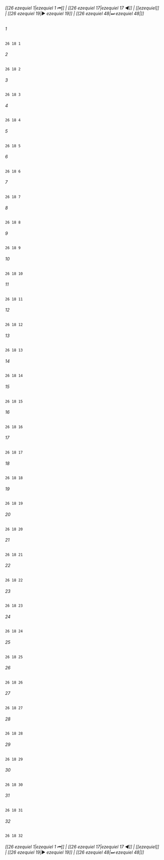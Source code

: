 
###### [[26 ezequiel 1|ezequiel 1 ⏮]] | [[26 ezequiel 17|ezequiel 17 ◀]] | [[ezequiel]] | [[26 ezequiel 19|▶ ezequiel 19]] | [[26 ezequiel 48|⏭ ezequiel 48|]]

###### 1
``` verse
26 18 1 
```
###### 2
``` verse
26 18 2 
```
###### 3
``` verse
26 18 3 
```
###### 4
``` verse
26 18 4 
```
###### 5
``` verse
26 18 5 
```
###### 6
``` verse
26 18 6 
```
###### 7
``` verse
26 18 7 
```
###### 8
``` verse
26 18 8 
```
###### 9
``` verse
26 18 9 
```
###### 10
``` verse
26 18 10 
```
###### 11
``` verse
26 18 11 
```
###### 12
``` verse
26 18 12 
```
###### 13
``` verse
26 18 13 
```
###### 14
``` verse
26 18 14 
```
###### 15
``` verse
26 18 15 
```
###### 16
``` verse
26 18 16 
```
###### 17
``` verse
26 18 17 
```
###### 18
``` verse
26 18 18 
```
###### 19
``` verse
26 18 19 
```
###### 20
``` verse
26 18 20 
```
###### 21
``` verse
26 18 21 
```
###### 22
``` verse
26 18 22 
```
###### 23
``` verse
26 18 23 
```
###### 24
``` verse
26 18 24 
```
###### 25
``` verse
26 18 25 
```
###### 26
``` verse
26 18 26 
```
###### 27
``` verse
26 18 27 
```
###### 28
``` verse
26 18 28 
```
###### 29
``` verse
26 18 29 
```
###### 30
``` verse
26 18 30 
```
###### 31
``` verse
26 18 31 
```
###### 32
``` verse
26 18 32 
```

###### [[26 ezequiel 1|ezequiel 1 ⏮]] | [[26 ezequiel 17|ezequiel 17 ◀]] | [[ezequiel]] | [[26 ezequiel 19|▶ ezequiel 19]] | [[26 ezequiel 48|⏭ ezequiel 48|]]

